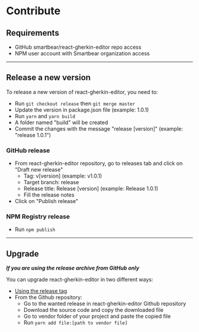 # Contribute

## Requirements
- GitHub smartbear/react-gherkin-editor repo access
- NPM user account with Smartbear organization access

___
## Release a new version
To release a new version of react-gherkin-editor, you need to:
- Run `git checkout release` then `git merge master`
- Update the version in package.json file (example: 1.0.1)
- Run `yarn` and `yarn build`
- A folder named "build" will be created
- Commit the changes with the message "release [version]" (example: "release 1.0.1")

### GitHub release
- From react-gherkin-editor repository, go to releases tab and click on "Draft new release"
  - Tag: v[version] (example: v1.0.1)
  - Target branch: release
  - Release title: Release [version] (example: Release 1.0.1)
  - Fill the release notes
- Click on "Publish release"

### NPM Registry release
- Run `npm publish`

___
## Upgrade
***If you are using the release archive from GitHub only***

You can upgrade react-gherkin-editor in two different ways:
- [Using the release tag](https://github.com/SmartBear/react-gherkin-editor/tree/release#install-from-a-release-tag)
- From the Github repository:
  - Go to the wanted release in react-gherkin-editor Github repository
  - Download the source code and copy the downloaded file
  - Go to vendor folder of your project and paste the copied file
  - Run `yarn add file:[path to vendor file]`
